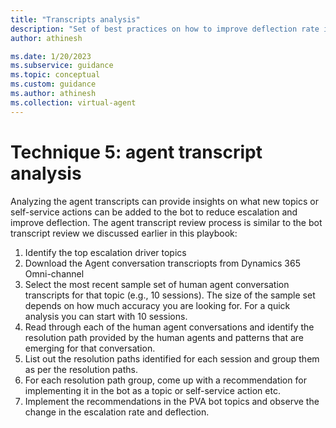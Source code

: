 ```yaml
---
title: "Transcripts analysis"
description: "Set of best practices on how to improve deflection rate in a PVA chatbot"
author: athinesh

ms.date: 1/20/2023
ms.subservice: guidance
ms.topic: conceptual
ms.custom: guidance
ms.author: athinesh
ms.collection: virtual-agent
---
```

# Technique 5: agent transcript analysis
Analyzing the agent transcripts can provide insights on what new topics or self-service actions can be added to the bot to reduce escalation and improve deflection. The agent transcript review process is similar to the bot transcript review we discussed earlier in this playbook:
1.	Identify the top escalation driver topics
2.	Download the Agent conversation transcriopts from Dynamics 365 Omni-channel
3.	Select the most recent sample set of human agent conversation transcripts for that topic (e.g., 10 sessions). The size of the sample set depends on how much accuracy you are looking for. For a quick analysis you can start with 10 sessions.
4.	Read through each of the human agent conversations and identify the resolution path provided by the human agents and patterns that are emerging for that conversation. 
5.	List out the resolution paths identified for each session and group them as per the resolution paths.
6.	For each resolution path group, come up with a recommendation for implementing it in the bot as a topic or self-service action etc.
7.	Implement the recommendations in the PVA bot topics and observe the change in the escalation rate and deflection.
